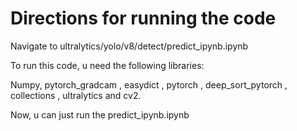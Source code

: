 # Directions for running the code

Navigate to ultralytics/yolo/v8/detect/predict_ipynb.ipynb

To run this code, u need the following libraries:

Numpy, pytorch_gradcam , easydict , pytorch , deep_sort_pytorch , collections , ultralytics and cv2.

Now, u can just run the predict_ipynb.ipynb

